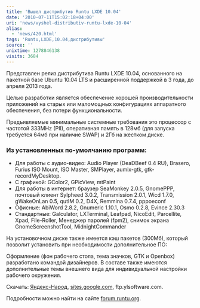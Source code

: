 ```yaml
---
title: 'Вышел дистрибутив Runtu LXDE 10.04'
date: '2010-07-11T15:02:18+04:00'
uri: 'news/vyshel-distributiv-runtu-lxde-10-04'
alias: 
  - 'news/420.html'
tags: 'Runtu,LXDE,10.04,дистрибутивы'
source: ''
unixtime: 1278846138
visits: 3684
---
```

Представлен релиз дистрибутива Runtu LXDE 10.04, основанного на пакетной базе Ubuntu 10.04 LTS и расширенной поддержкой в 3 года, до апреля 2013 года.

Целью разработки является обеспечение хорошей производительности приложений на старых или маломощных конфигурациях аппаратного обеспечения, без потери функциональности.

Предъявляемые минимальные системные требования это процессор с частотой 333MHz (PII), оперативная память в 128мб (для запуска требуется 64мб при наличие SWAP) и 2Гб на жестком диске.

### Из установленных по-умолчанию программ:

*   Для работы с аудио-видео: Audio Player (DeaDBeef 0.4 RU), Brasero, Furius ISO Mount, ISO Master, SMPlayer, aumix-gtk, gtk-recordMyDesktop.
*   С графикой: GColor2, GPicView, mtPaint
*   Для работы в интернет: браузер SeaMonkey 2.0.5, GnomePPP, почтовый клиент Sylpheed 3.0.2, Transmission 2.0.1, Wicd 1.7.0, gWakeOnLan 0.5, qutIM 0.2, D4X, Remmina 0.7.4, pppoeconf
*   Офисные:  AbiWord 2.8.2, Gnumeric 1.10.1, Osmo 0.2.8, Evince 2.30.3
*   Стандартные: Galculator, LXTerminal, Leafpad, NicoEdit, Parcellite, Xpad, File-Roller, Менеджер паролей (fpm2), снимок экрана GnomeScreenshotTool, MidnightCommander

На установочном диске также имеется кэш пакетов (300Мб), который позволит установить при необходимости дополнительное ПО:

Оформление (фон рабочего стола, тема значков, GTK и Openbox) разработано командой дизайнеров. В составе также имеются дополнительные темы внешнего вида для индивидуальной настройки рабочего окружения.

Скачать: [Яндекс-Народ](http://narod.ru/disk/22428550000/runtu-lxde-10.04-i386-final.iso.html), [sites.google.com](https://sites.google.com/site/alexandrgert/runtu-lxde-10.04-i386-final.iso.torrent), ftp.ylsoftware.com.

Подробности можно найти на сайте [forum.runtu.org](http://forum.runtu.org/index.php/topic,7056.0.html).
